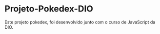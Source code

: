 # Projeto-Pokedex-DIO
Este projeto pokedex, foi desenvolvido junto com o curso de JavaScript da DIO.

